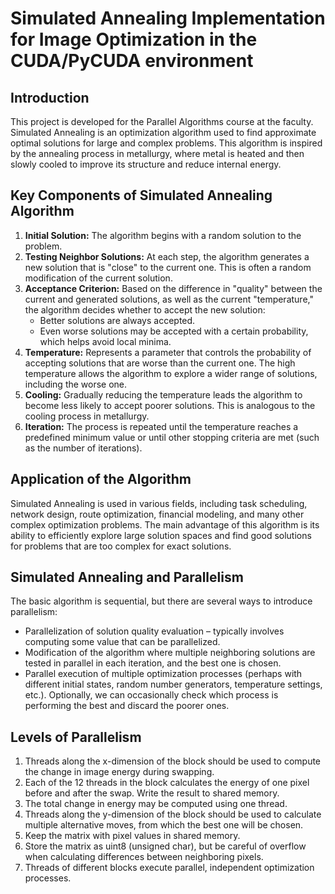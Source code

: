 # Simulated Annealing Implementation for Image Optimization in the CUDA/PyCUDA environment

## Introduction
This project is developed for the Parallel Algorithms course at the faculty.
Simulated Annealing is an optimization algorithm used to find approximate optimal solutions for large and complex problems. This algorithm is inspired by the annealing process in metallurgy, where metal is heated and then slowly cooled to improve its structure and reduce internal energy.

## Key Components of Simulated Annealing Algorithm
1. **Initial Solution:** The algorithm begins with a random solution to the problem.
2. **Testing Neighbor Solutions:** At each step, the algorithm generates a new solution that is "close" to the current one. This is often a random modification of the current solution.
3. **Acceptance Criterion:** Based on the difference in "quality" between the current and generated solutions, as well as the current "temperature," the algorithm decides whether to accept the new solution:
   - Better solutions are always accepted.
   - Even worse solutions may be accepted with a certain probability, which helps avoid local minima.
4. **Temperature:** Represents a parameter that controls the probability of accepting solutions that are worse than the current one. The high temperature allows the algorithm to explore a wider range of solutions, including the worse one.
5. **Cooling:** Gradually reducing the temperature leads the algorithm to become less likely to accept poorer solutions. This is analogous to the cooling process in metallurgy.
6. **Iteration:** The process is repeated until the temperature reaches a predefined minimum value or until other stopping criteria are met (such as the number of iterations).

## Application of the Algorithm
Simulated Annealing is used in various fields, including task scheduling, network design, route optimization, financial modeling, and many other complex optimization problems. The main advantage of this algorithm is its ability to efficiently explore large solution spaces and find good solutions for problems that are too complex for exact solutions.

## Simulated Annealing and Parallelism
The basic algorithm is sequential, but there are several ways to introduce parallelism:
- Parallelization of solution quality evaluation – typically involves computing some value that can be parallelized.
- Modification of the algorithm where multiple neighboring solutions are tested in parallel in each iteration, and the best one is chosen.
- Parallel execution of multiple optimization processes (perhaps with different initial states, random number generators, temperature settings, etc.). Optionally, we can occasionally check which process is performing the best and discard the poorer ones.

## Levels of Parallelism
1. Threads along the x-dimension of the block should be used to compute the change in image energy during swapping.
2. Each of the 12 threads in the block calculates the energy of one pixel before and after the swap. Write the result to shared memory.
3. The total change in energy may be computed using one thread.
4. Threads along the y-dimension of the block should be used to calculate multiple alternative moves, from which the best one will be chosen.
5. Keep the matrix with pixel values in shared memory.
6. Store the matrix as uint8 (unsigned char), but be careful of overflow when calculating differences between neighboring pixels.
7. Threads of different blocks execute parallel, independent optimization processes.



